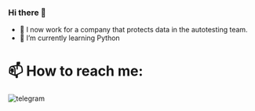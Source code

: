 ### Hi there 👋

- 🔭 I now work for a company that protects data in the autotesting team.
- 🌱 I’m currently learning Python
# 📫 How to reach me: 


![telegram](https://t.me/proalmaz)

<!--
**proalmaz/proalmaz** is a ✨ _special_ ✨ repository because its `README.md` (this file) appears on your GitHub profile.

Here are some ideas to get you started:


- 👯 I’m looking to collaborate on ...
- 🤔 I’m looking for help with ...
- 💬 Ask me about ...
- 😄 Pronouns: ...
- ⚡ Fun fact: ...
-->
